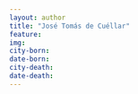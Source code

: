 ```yaml
---
layout: author
title: "José Tomás de Cuéllar"
feature: 
img:
city-born: 
date-born: 
city-death: 
date-death:
---
```

